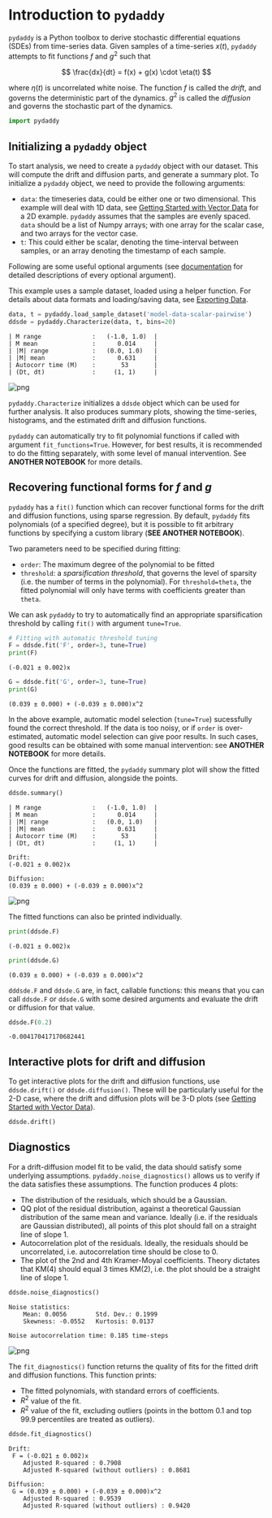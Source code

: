 # Introduction to `pydaddy`

`pydaddy` is a Python toolbox to derive stochastic differential equations (SDEs) from time-series data. Given samples of a time-series $x(t)$, `pydaddy` attempts to fit functions $f$ and $g^2$ such that

$$ \frac{dx}{dt} = f(x) + g(x) \cdot \eta(t) $$

where $\eta(t)$ is uncorrelated white noise. The function $f$ is called the _drift_, and governs the deterministic part of the dynamics. $g^2$ is called the _diffusion_ and governs the stochastic part of the dynamics.


```python
import pydaddy
```

## Initializing a `pydaddy` object

To start analysis, we need to create a `pydaddy` object with our dataset. This will compute the drift and diffusion parts, and generate a summary plot. To initialize a `pydaddy` object, we need to provide the following arguments:
 - `data`: the timeseries data, could be either one or two dimensional. This example will deal with 1D data, see [Getting Started with Vector Data](./2%20-%20Getting%20Started%20with%20Vector%20Data.ipynb) for a 2D example. `pydaddy` assumes that the samples are evenly spaced. `data` should be a list of Numpy arrays; with one array for the scalar case, and two arrays for the vector case.
 - `t`: This could either be scalar, denoting the time-interval between samples, or an array denoting the timestamp of each sample.
 
Following are some useful optional arguments (see [documentation](https://pydaddy.readthedocs.io) for detailed descriptions of every optional argument).

This example uses a sample dataset, loaded using a helper function. For details about data formats and loading/saving data, see [Exporting Data](./5%20-%20Exporting%20Data.ipynb).


```python
data, t = pydaddy.load_sample_dataset('model-data-scalar-pairwise')
ddsde = pydaddy.Characterize(data, t, bins=20)
```

    | M range              :   (-1.0, 1.0)  |
    | M mean               :      0.014     |
    | |M| range            :   (0.0, 1.0)   |
    | |M| mean             :      0.631     |
    | Autocorr time (M)    :       53       |
    | (Dt, dt)             :     (1, 1)     |
    



    
![png](1%20-%20Getting%20Started_files/1%20-%20Getting%20Started_5_1.png)
    


`pydaddy.Characterize` initializes a `ddsde` object which can be used for further analysis. It also produces summary plots, showing the time-series, histograms, and the estimated drift and diffusion functions.

`pydaddy` can automatically try to fit polynomial functions if called with argument `fit_functions=True`. However, for best results, it is recommended to do the fitting separately, with some level of manual intervention. See **ANOTHER NOTEBOOK** for more details.

## Recovering functional forms for $f$ and $g$

`pydaddy` has a `fit()` function which can recover functional forms for the drift and diffusion functions, using sparse regression. By default, `pydaddy` fits polynomials (of a specified degree), but it is possible to fit arbitrary functions by specifying a custom library (**SEE ANOTHER NOTEBOOK**).

Two parameters need to be specified during fitting:
 - `order`: The maximum degree of the polynomial to be fitted
 - `threshold`: a _sparsification threshold_, that governs the level of sparsity (i.e. the number of terms in the polynomial). For `threshold=theta`, the fitted polynomial will only have terms with coefficients greater than `theta`. 
 
We can ask `pydaddy` to try to automatically find an appropriate sparsification threshold by calling `fit()` with argument `tune=True`. 


```python
# Fitting with automatic threshold tuning
F = ddsde.fit('F', order=3, tune=True)
print(F)
```

    (-0.021 ± 0.002)x



```python
G = ddsde.fit('G', order=3, tune=True)
print(G)
```

    (0.039 ± 0.000) + (-0.039 ± 0.000)x^2


In the above example, automatic model selection (`tune=True`) sucessfully found the correct threshold. If the data is too noisy, or if `order` is over-estimated, automatic model selection can give poor results. In such cases, good results can be obtained with some manual intervention: see **ANOTHER NOTEBOOK** for more details.

Once the functions are fitted, the `pydaddy` summary plot will show the fitted curves for drift and diffusion, alongside the points.


```python
ddsde.summary()
```

    | M range              :   (-1.0, 1.0)  |
    | M mean               :      0.014     |
    | |M| range            :   (0.0, 1.0)   |
    | |M| mean             :      0.631     |
    | Autocorr time (M)    :       53       |
    | (Dt, dt)             :     (1, 1)     |
    
    Drift:
    (-0.021 ± 0.002)x
    
    Diffusion:
    (0.039 ± 0.000) + (-0.039 ± 0.000)x^2
    



    
![png](1%20-%20Getting%20Started_files/1%20-%20Getting%20Started_11_1.png)
    


The fitted functions can also be printed individually.


```python
print(ddsde.F)
```

    (-0.021 ± 0.002)x



```python
print(ddsde.G)
```

    (0.039 ± 0.000) + (-0.039 ± 0.000)x^2


`dddsde.F` and `ddsde.G` are, in fact, callable functions: this means that you can call `ddsde.F` or `ddsde.G` with some desired arguments and evaluate the drift or diffusion for that value.


```python
ddsde.F(0.2)
```




    -0.004170417170682441



## Interactive plots for drift and diffusion

To get interactive plots for the drift and diffusion functions, use `ddsde.drift()` or `ddsde.diffusion()`. These will be particularly useful for the 2-D case, where the drift and diffusion plots will be 3-D plots (see [Getting Started with Vector Data](./2%20-%20Getting%20Started%20with%20Vector%20Data.ipynb)).


```python
ddsde.drift()
```


## Diagnostics

For a drift-diffusion model fit to be valid, the data should satisfy some underlying assumptions. `pydaddy.noise_diagnostics()` allows us to verify if the data satisfies these assumptions.
The function produces 4 plots:

- The distribution of the residuals, which should be a Gaussian.
- QQ plot of the residual distribution, against a theoretical Gaussian distribution of the same mean and variance. Ideally (i.e. if the residuals are Gaussian distributed), all points of this plot should fall on a straight line of slope 1.
- Autocorrelation plot of the residuals. Ideally, the residuals should be uncorrelated, i.e. autocorrelation time should be close to 0.
- The plot of the 2nd and 4th Kramer-Moyal coefficients. Theory dictates that $\text{KM}(4)$ should equal 3 times $\text{KM}(2)$, i.e. the plot should be a straight line of slope 1.


```python
ddsde.noise_diagnostics()
```

    Noise statistics:
    	Mean: 0.0056 		Std. Dev.: 0.1999
    	Skewness: -0.0552	Kurtosis: 0.0137
    
    Noise autocorrelation time: 0.185 time-steps



    
![png](1%20-%20Getting%20Started_files/1%20-%20Getting%20Started_21_1.png)
    


The `fit_diagnostics()` function returns the quality of fits for the fitted drift and diffusion functions. This function prints:
- The fitted polynomials, with standard errors of coefficients.
- $R^2$ value of the fit.
- $R^2$ value of the fit, excluding outliers (points in the bottom 0.1 and top 99.9 percentiles are treated as outliers).


```python
ddsde.fit_diagnostics()
```

    
    Drift:
     F = (-0.021 ± 0.002)x
        Adjusted R-squared : 0.7908
        Adjusted R-squared (without outliers) : 0.8681
    
    Diffusion:
     G = (0.039 ± 0.000) + (-0.039 ± 0.000)x^2
        Adjusted R-squared : 0.9539
        Adjusted R-squared (without outliers) : 0.9420



```python

```
